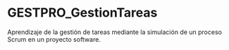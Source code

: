 # GESTPRO_GestionTareas
Aprendizaje de la gestión de tareas mediante la simulación de un proceso Scrum en un proyecto software.
